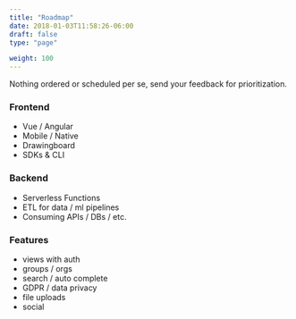 ```yaml
---
title: "Roadmap"
date: 2018-01-03T11:58:26-06:00
draft: false
type: "page"

weight: 100
---
```



Nothing ordered or scheduled per se, send your feedback for prioritization.


### Frontend

- Vue / Angular
- Mobile / Native
- Drawingboard
- SDKs & CLI

### Backend

- Serverless Functions
- ETL for data / ml pipelines
- Consuming APIs / DBs / etc.

### Features

- views with auth
- groups / orgs
- search / auto complete
- GDPR / data privacy
- file uploads
- social

